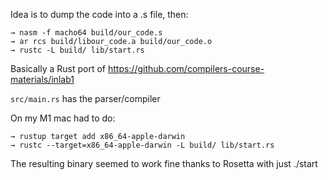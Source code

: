 Idea is to dump the code into a .s file, then:

```
→ nasm -f macho64 build/our_code.s
→ ar rcs build/libour_code.a build/our_code.o
→ rustc -L build/ lib/start.rs
```

Basically a Rust port of https://github.com/compilers-course-materials/inlab1

`src/main.rs` has the parser/compiler

On my M1 mac had to do:

```
→ rustup target add x86_64-apple-darwin
→ rustc --target=x86_64-apple-darwin -L build/ lib/start.rs
```

The resulting binary seemed to work fine thanks to Rosetta with just ./start
